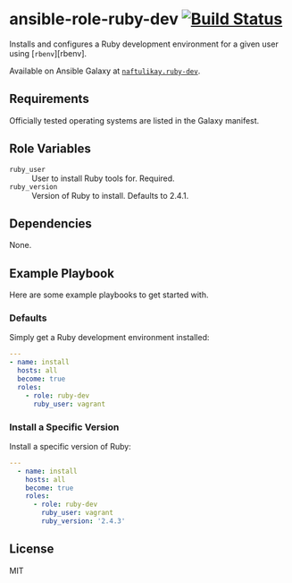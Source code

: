 # ansible-role-ruby-dev [![Build Status][travis.svg]][travis]

Installs and configures a Ruby development environment for a given user using [`rbenv`][rbenv].

Available on Ansible Galaxy at [`naftulikay.ruby-dev`][galaxy].

## Requirements

Officially tested operating systems are listed in the Galaxy manifest.

## Role Variables

<dl>
  <dt><code>ruby_user</code></dt>
  <dd>User to install Ruby tools for. Required.</dd>
  <dt><code>ruby_version</code></dt>
  <dd>Version of Ruby to install. Defaults to 2.4.1.</dd>
<dl>

## Dependencies

None.

## Example Playbook

Here are some example playbooks to get started with.

### Defaults

Simply get a Ruby development environment installed:

```yaml
---
- name: install
  hosts: all
  become: true
  roles:
    - role: ruby-dev
      ruby_user: vagrant
```

### Install a Specific Version

Install a specific version of Ruby:

```yaml
---
  - name: install
    hosts: all
    become: true
    roles:
      - role: ruby-dev
        ruby_user: vagrant
        ruby_version: '2.4.3'
```

## License

MIT

 [travis]: https://travis-ci.org/naftulikay/ansible-role-ruby-dev
 [travis.svg]: https://travis-ci.org/naftulikay/ansible-role-ruby-dev.svg?branch=master
 [galaxy]: https://galaxy.ansible.com/naftulikay/ruby-dev/
 [pyenv]: https://github.com/rbenv/rbenv
